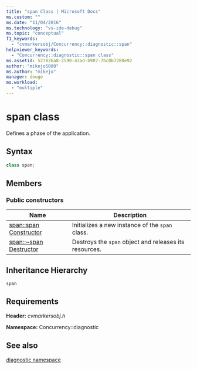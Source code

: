 ```yaml
---
title: "span Class | Microsoft Docs"
ms.custom: ""
ms.date: "11/04/2016"
ms.technology: "vs-ide-debug"
ms.topic: "conceptual"
f1_keywords: 
  - "cvmarkersobj/Concurrency::diagnostic::span"
helpviewer_keywords: 
  - "Concurrency::diagnostic::span class"
ms.assetid: 527826a8-2590-43ad-b907-7bc0b7288e92
author: "mikejo5000"
ms.author: "mikejo"
manager: douge
ms.workload: 
  - "multiple"
---
```

# span class
Defines a phase of the application.  
  
## Syntax  
  
```cpp  
class span;  
```  
  
## Members  
  
### Public constructors  
  
|Name|Description|  
|----------|-----------------|  
|[span::span Constructor](../profiling/span-span-constructor.md)|Initializes a new instance of the `span` class.|  
|[span::~span Destructor](../profiling/span-tilde-span-destructor.md)|Destroys the `span` object and releases its resources.|  
  
## Inheritance Hierarchy  
 `span`  
  
## Requirements  
 **Header:** *cvmarkersobj.h*  
  
 **Namespace:** Concurrency::diagnostic  
  
## See also  
 [diagnostic namespace](../profiling/diagnostic-namespace.md)
